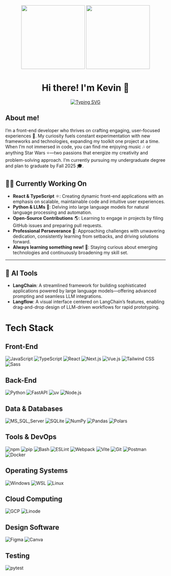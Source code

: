 <div id="header" align="center">
  <img src="https://i.giphy.com/media/v1.Y2lkPTc5MGI3NjExd2lsaGRhZ3JyYWhoeDA3ajRxYW1mbzN6cHJqcGh2YXh0OGs0ZG44byZlcD12MV9pbnRlcm5hbF9naWZfYnlfaWQmY3Q9cw/zLs0Hi96kWSPu9YoJ7/giphy.gif" width="200"/>
  <img src="https://i.giphy.com/media/v1.Y2lkPTc5MGI3NjExejdmeG9mMXdnMXVtbWxqemFhODlkOHdtYjA1eDZuNG1udG1lbzVqOSZlcD12MV9pbnRlcm5hbF9naWZfYnlfaWQmY3Q9cw/mCsgrG3wY49OtncVFr/giphy.gif" width="200"/>
</div>

<h1 align="center">
  Hi there! I'm Kevin 👋
</h1>

<div align="center">
<a href="https://git.io/typing-svg"><img src="https://readme-typing-svg.demolab.com?font=Roboto+Mono&weight=600&size=16&letterSpacing=0.2rem&background=FFC0C000&center=true&vCenter=true&multiline=true&repeat=false&width=551&height=100&lines=print(let's+build+something+together!);I+love+anything+Star+Wars!;I+also+love+music+and+modular+synthesizers!" alt="Typing SVG" /></a>
</div>

<h2 align="left">
  About me!
</h2>

I’m a front-end developer who thrives on crafting engaging, user-focused experiences 🚀. My curiosity fuels constant experimentation with new frameworks and technologies, expanding my toolkit one project at a time. When I’m not immersed in code, you can find me enjoying music 🎶 or anything Star Wars ⭐️—two passions that energize my creativity and problem-solving approach. I’m currently pursuing my undergraduate degree and plan to graduate by Fall 2025 🎓.

## 👨‍💻 Currently Working On
- **React & TypeScript** ⚛️: Creating dynamic front-end applications with an emphasis on scalable, maintainable code and intuitive user experiences.
- **Python & LLMs** 🤖: Delving into large language models for natural language processing and automation.
- **Open-Source Contributions** 🌎: Learning to engage in projects by filing GitHub issues and preparing pull requests.
- **Professional Perseverance** 🏅: Approaching challenges with unwavering dedication, consistently learning from setbacks, and driving solutions forward.
- **Always learning something new!** 🌱: Staying curious about emerging technologies and continuously broadening my skill set.

---

## 🤖 AI Tools
- **LangChain**: A streamlined framework for building sophisticated applications powered by large language models—offering advanced prompting and seamless LLM integrations.
- **Langflow**: A visual interface centered on LangChain’s features, enabling drag-and-drop design of LLM-driven workflows for rapid prototyping.

# Tech Stack

## Front-End
![JavaScript](https://img.shields.io/badge/JavaScript-F7DF1E?style=for-the-badge&logo=JavaScript&logoColor=white)
![TypeScript](https://img.shields.io/badge/TypeScript-007ACC?style=for-the-badge&logo=typescript&logoColor=white)
![React](https://img.shields.io/badge/React-20232A?style=for-the-badge&logo=react&logoColor=61DAFB)
![Next.js](https://img.shields.io/badge/Next.js-000000?style=for-the-badge&logo=nextdotjs&logoColor=white)
![Vue.js](https://img.shields.io/badge/Vue.js-4FC08D?style=for-the-badge&logo=vue.js&logoColor=white)
![Tailwind CSS](https://img.shields.io/badge/Tailwind_CSS-38B2AC?style=for-the-badge&logo=tailwind-css&logoColor=white)
![Sass](https://img.shields.io/badge/Sass-CC6699?style=for-the-badge&logo=sass&logoColor=white)

## Back-End
![Python](https://img.shields.io/badge/Python-3776AB?style=for-the-badge&logo=python&logoColor=white)
![FastAPI](https://img.shields.io/badge/FastAPI-009688?style=for-the-badge&logo=fastapi&logoColor=white)
![uv](https://img.shields.io/badge/uv-0A97F5?style=for-the-badge&logoColor=white)
![Node.js](https://img.shields.io/badge/Node.js-339933?style=for-the-badge&logo=nodedotjs&logoColor=white)

## Data & Databases
![MS_SQL_Server](https://img.shields.io/badge/MS_SQL_Server-CC2927?style=for-the-badge&logo=microsoft-sql-server&logoColor=white)
![SQLite](https://img.shields.io/badge/SQLite-003B57?style=for-the-badge&logo=sqlite&logoColor=white)
![NumPy](https://img.shields.io/badge/NumPy-013243?style=for-the-badge&logo=numpy&logoColor=white)
![Pandas](https://img.shields.io/badge/Pandas-150458?style=for-the-badge&logo=pandas&logoColor=white)
![Polars](https://img.shields.io/badge/Polars-0C6190?style=for-the-badge&logoColor=white)

## Tools & DevOps
![npm](https://img.shields.io/badge/npm-CB3837?style=for-the-badge&logo=npm&logoColor=white)
![pip](https://img.shields.io/badge/pip-3775A9?style=for-the-badge&logo=pypi&logoColor=white)
![Bash](https://img.shields.io/badge/GNU_Bash-4EAA25?style=for-the-badge&logo=gnu-bash&logoColor=white)
![ESLint](https://img.shields.io/badge/ESLint-4B32C3?style=for-the-badge&logo=eslint&logoColor=white)
![Webpack](https://img.shields.io/badge/Webpack-8DD6F9?style=for-the-badge&logo=webpack&logoColor=white)
![Vite](https://img.shields.io/badge/Vite-646CFF?style=for-the-badge&logo=vite&logoColor=white)
![Git](https://img.shields.io/badge/Git-F05032?style=for-the-badge&logo=git&logoColor=white)
![Postman](https://img.shields.io/badge/Postman-FF6C37?style=for-the-badge&logo=postman&logoColor=white)
![Docker](https://img.shields.io/badge/Docker-2496ED?style=for-the-badge&logo=docker&logoColor=white)

## Operating Systems
![Windows](https://img.shields.io/badge/Windows-0078D6?style=for-the-badge&logo=windows&logoColor=white)
![WSL](https://img.shields.io/badge/WSL-0A97F5?style=for-the-badge&logo=linux&logoColor=white)
![Linux](https://img.shields.io/badge/Linux-FCC624?style=for-the-badge&logo=linux&logoColor=white)

## Cloud Computing
![GCP](https://img.shields.io/badge/Google_Cloud-4285F4?style=for-the-badge&logo=google-cloud&logoColor=white)
![Linode](https://img.shields.io/badge/Linode-00A95C?style=for-the-badge&logo=Linode&logoColor=white)

## Design Software
![Figma](https://img.shields.io/badge/Figma-F24E1E?style=for-the-badge&logo=figma&logoColor=white)
![Canva](https://img.shields.io/badge/Canva-00C4CC?style=for-the-badge&logo=Canva&logoColor=white)

## Testing
![pytest](https://img.shields.io/badge/pytest-0A97F5?style=for-the-badge&logo=pytest&logoColor=white)
